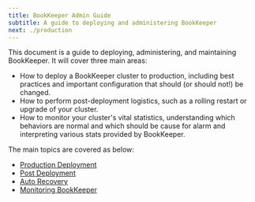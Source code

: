 ```yaml
---
title: BookKeeper Admin Guide
subtitle: A guide to deploying and administering BookKeeper
next: ./production
---
```


This document is a guide to deploying, administering, and maintaining BookKeeper. It will cover three main areas:

- How to deploy a BookKeeper cluster to production, including best practices and important configuration that should (or should not!) be changed.
- How to perform post-deployment logistics, such as a rolling restart or upgrade of your cluster.
- How to monitor your cluster's vital statistics, understanding which behaviors are normal and which should be cause for alarm and interpreting various stats provided by BookKeeper.

The main topics are covered as below:

- [Production Deployment](./production)
- [Post Deployment](./post-deployment)
- [Auto Recovery](./autorecovery)
- [Monitoring BookKeeper](./monitoring)

